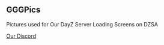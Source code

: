 ## GGGPics

Pictures used for Our DayZ Server Loading Screens on DZSA

[Our Discord](https://discord.gg/goongaminggroup "GGG Discord")
